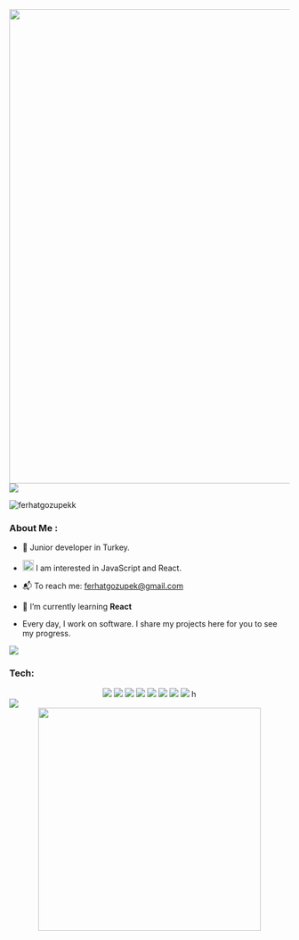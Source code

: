 <div id="header" align="center">
<img src="https://private-user-images.githubusercontent.com/119225167/307199072-7b9f9dac-1ede-4bf0-a413-74f6ed33ad1a.png?jwt=eyJhbGciOiJIUzI1NiIsInR5cCI6IkpXVCJ9.eyJpc3MiOiJnaXRodWIuY29tIiwiYXVkIjoicmF3LmdpdGh1YnVzZXJjb250ZW50LmNvbSIsImtleSI6ImtleTUiLCJleHAiOjE3MDg2NTA4NjgsIm5iZiI6MTcwODY1MDU2OCwicGF0aCI6Ii8xMTkyMjUxNjcvMzA3MTk5MDcyLTdiOWY5ZGFjLTFlZGUtNGJmMC1hNDEzLTc0ZjZlZDMzYWQxYS5wbmc_WC1BbXotQWxnb3JpdGhtPUFXUzQtSE1BQy1TSEEyNTYmWC1BbXotQ3JlZGVudGlhbD1BS0lBVkNPRFlMU0E1M1BRSzRaQSUyRjIwMjQwMjIzJTJGdXMtZWFzdC0xJTJGczMlMkZhd3M0X3JlcXVlc3QmWC1BbXotRGF0ZT0yMDI0MDIyM1QwMTA5MjhaJlgtQW16LUV4cGlyZXM9MzAwJlgtQW16LVNpZ25hdHVyZT04ZjA2MTAxNmEwYjYzNmMxYjE5ZjI1MTc5NGIxN2Q5NTk5MWRlMjY2NTBiOTE2ZDU2OGRhYzc4OTEzYWIzZGMzJlgtQW16LVNpZ25lZEhlYWRlcnM9aG9zdCZhY3Rvcl9pZD0wJmtleV9pZD0wJnJlcG9faWQ9MCJ9.Mq6r5UaZnAw8C7Kuo7jW4FU_f6pp0Gw5rw1hkZo2s3w" width="850"/>
</div>

<img src="https://user-images.githubusercontent.com/74038190/212284100-561aa473-3905-4a80-b561-0d28506553ee.gif" />

<p align="left"> <img src="https://komarev.com/ghpvc/?username=ferhatgozupekk&color=blueviolet" alt="ferhatgozupekk" /></p>

### About Me :

- :school: Junior developer in Turkey.
- <img src="https://i0.wp.com/wolkanca.com/wp-content/uploads/2021/08/react-js.gif" width="20"> I am interested in JavaScript and React.
- 📬 To reach me: ferhatgozupek@gmail.com

- 🌱 I’m currently learning **React**
- Every day, I work on software. I share my projects here for you to see my progress.

<img src="https://user-images.githubusercontent.com/74038190/212284100-561aa473-3905-4a80-b561-0d28506553ee.gif" />

### Tech:

<div align="center">
 <img src="https://img.shields.io/badge/javascript-%23323330.svg?style=for-the-badge&logo=javascript&logoColor=%23F7DF1E" />   
 <img src="https://img.shields.io/badge/react-%2320232a.svg?style=for-the-badge&logo=react&logoColor=%2361DAFB" /> 
 <img src="https://img.shields.io/badge/redux-%23593d88.svg?style=for-the-badge&logo=redux&logoColor=white" /> 
 <img src="https://img.shields.io/badge/bootstrap-%238511FA.svg?style=for-the-badge&logo=bootstrap&logoColor=white" /> 
 <img src="https://img.shields.io/badge/tailwindcss-%2338B2AC.svg?style=for-the-badge&logo=tailwind-css&logoColor=white" />
 <img src="https://img.shields.io/badge/c%23-%23239120.svg?style=for-the-badge&logo=csharp&logoColor=white" />
  <img src="https://img.shields.io/badge/java-%23ED8B00.svg?style=for-the-badge&logo=openjdk&logoColor=white" />
  <img src="ttps://img.shields.io/badge/git-%23F05033.svg?style=for-the-badge&logo=git&logoColor=white" />
  h

</div>

<img src="https://user-images.githubusercontent.com/74038190/212284100-561aa473-3905-4a80-b561-0d28506553ee.gif" />

<div align=center>
  <img width=400 src= "https://github-readme-stats.vercel.app/api/top-langs/?username=ferhatgozupekk&theme=radical&hide_border=false&include_all_commits=false&count_private=false&layout=compact">
</div

</div>
